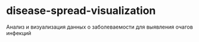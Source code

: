 # disease-spread-visualization
Анализ и визуализация данных о заболеваемости для выявления очагов инфекций
